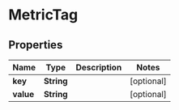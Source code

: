 

# MetricTag


## Properties

| Name | Type | Description | Notes |
|------------ | ------------- | ------------- | -------------|
|**key** | **String** |  |  [optional] |
|**value** | **String** |  |  [optional] |



